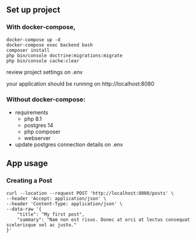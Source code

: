 ## Set up project

### With docker-compose, 
```
docker-compose up -d
docker-compose exec backend bash
composer install
php bin/console doctrine:migrations:migrate
php bin/console cache:clear
```
review project settings on .env

your application should be running on http://localhost:8080

### Without docker-compose:
 - requirements
   - php 8.1
   - postgres 14
   - php composer
   - webserver
 - update postgres connection details on .env 

## App usage

### Creating a Post

```
curl --location --request POST 'http://localhost:8080/posts' \
--header 'Accept: application/json' \
--header 'Content-Type: application/json' \
--data-raw '{
    "title": "My first post",
    "summary": "Nam non est risus. Donec at orci at lectus consequat scelerisque vel ac justo."
}'
```
